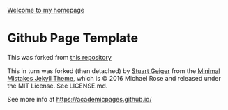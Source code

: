  [Welcome to my homepage](https://ayushidutta.github.io)

# Github Page Template

This was forked from [this repository](https://github.com/academicpages/academicpages.github.io)

This in turn was forked (then detached) by [Stuart Geiger](https://github.com/staeiou) from the [Minimal Mistakes Jekyll Theme](https://mmistakes.github.io/minimal-mistakes/), which is © 2016 Michael Rose and released under the MIT License. See LICENSE.md.

See more info at https://academicpages.github.io/
